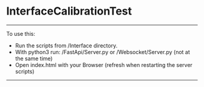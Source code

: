 # InterfaceCalibrationTest

---

To use this:
- Run the scripts from /Interface directory.
- With python3 run: /FastApi/Server.py or /Websocket/Server.py (not at the same time)
- Open index.html with your Browser (refresh when restarting the server scripts)
---
